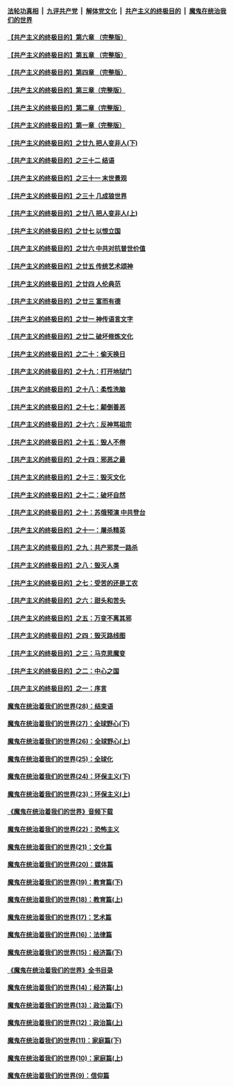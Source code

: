 ####  [法轮功真相](../../../../basic/blob/master/README.md?t=06200431) &nbsp;|&nbsp; [九评共产党](../../../../9ping.md/blob/master/README.md?t=06200431) &nbsp;|&nbsp; [解体党文化](../../../../jtdwh.md/blob/master/README.md?t=06200431)  &nbsp;|&nbsp; [共产主义的终极目的](../../../../gczydzjmd.md/blob/master/README.md?t=06200431) &nbsp;|&nbsp; [魔鬼在统治我们的世界](../../../../mgztzwmdsj.md/blob/master/README.md?t=06200431) 

#### [【共产主义的终极目的】第六章 （完整版）](../pages/nsc422/n11428913.md?t=06200431) 

#### [【共产主义的终极目的】第五章 （完整版）](../pages/nsc422/n11428912.md?t=06200431) 

#### [【共产主义的终极目的】第四章 （完整版）](../pages/nsc422/n11428907.md?t=06200431) 

#### [【共产主义的终极目的】第三章（完整版）](../pages/nsc422/n11428848.md?t=06200431) 

#### [【共产主义的终极目的】第二章（完整版）](../pages/nsc422/n11428831.md?t=06200431) 

#### [【共产主义的终极目的】第一章（完整版）](../pages/nsc422/n11417651.md?t=06200431) 

#### [【共产主义的终极目的】之廿九 把人变非人(下)](../pages/nsc422/n11344140.md?t=06200431) 

#### [【共产主义的终极目的】之三十二 结语](../pages/nsc422/n11360535.md?t=06200431) 

#### [【共产主义的终极目的】之三十一 末世景观](../pages/nsc422/n11351129.md?t=06200431) 

#### [【共产主义的终极目的】之三十 几成狼世界](../pages/nsc422/n11348280.md?t=06200431) 

#### [【共产主义的终极目的】之廿八 把人变非人(上)](../pages/nsc422/n11340492.md?t=06200431) 

#### [【共产主义的终极目的】之廿七 以恨立国](../pages/nsc422/n11336944.md?t=06200431) 

#### [【共产主义的终极目的】之廿六 中共对抗普世价值](../pages/nsc422/n11324785.md?t=06200431) 

#### [【共产主义的终极目的】之廿五 传统艺术颂神](../pages/nsc422/n11296396.md?t=06200431) 

#### [【共产主义的终极目的】之廿四 人伦典范](../pages/nsc422/n11296397.md?t=06200431) 

#### [【共产主义的终极目的】之廿三 富而有德](../pages/nsc422/n11283598.md?t=06200431) 

#### [【共产主义的终极目的】之廿一 神传语言文字](../pages/nsc422/n11263265.md?t=06200431) 

#### [【共产主义的终极目的】之廿二 破坏修炼文化](../pages/nsc422/n11245728.md?t=06200431) 

#### [【共产主义的终极目的】之二十：偷天换日](../pages/nsc422/n11238846.md?t=06200431) 

#### [【共产主义的终极目的】之十九：打开地狱门](../pages/nsc422/n11206376.md?t=06200431) 

#### [【共产主义的终极目的】之十八：柔性洗脑](../pages/nsc422/n11199994.md?t=06200431) 

#### [【共产主义的终极目的】之十七：颠倒善恶](../pages/nsc422/n11179782.md?t=06200431) 

#### [【共产主义的终极目的】之十六：反神骂祖宗](../pages/nsc422/n11166798.md?t=06200431) 

#### [【共产主义的终极目的】之十五：毁人不倦](../pages/nsc422/n11166792.md?t=06200431) 

#### [【共产主义的终极目的】之十四：邪恶之最](../pages/nsc422/n11150249.md?t=06200431) 

#### [【共产主义的终极目的】之十三：毁灭文化](../pages/nsc422/n11135227.md?t=06200431) 

#### [【共产主义的终极目的】之十二：破坏自然](../pages/nsc422/n11135214.md?t=06200431) 

#### [【共产主义的终极目的】之十：苏俄预演 中共登台](../pages/nsc422/n11118424.md?t=06200431) 

#### [【共产主义的终极目的】之十一：屠杀精英](../pages/nsc422/n11118442.md?t=06200431) 

#### [【共产主义的终极目的】之九：共产邪灵一路杀](../pages/nsc422/n11114139.md?t=06200431) 

#### [【共产主义的终极目的】之八：毁灭人类](../pages/nsc422/n11108503.md?t=06200431) 

#### [【共产主义的终极目的】之七：受苦的还是工农](../pages/nsc422/n11101809.md?t=06200431) 

#### [【共产主义的终极目的】之六：甜头和苦头](../pages/nsc422/n11096971.md?t=06200431) 

#### [【共产主义的终极目的】之五：万变不离其邪](../pages/nsc422/n11091285.md?t=06200431) 

#### [【共产主义的终极目的】之四：毁灭路线图](../pages/nsc422/n11086284.md?t=06200431) 

#### [【共产主义的终极目的】之三：马克思魔变](../pages/nsc422/n11061941.md?t=06200431) 

#### [【共产主义的终极目的】之二：中心之国](../pages/nsc422/n11047728.md?t=06200431) 

#### [【共产主义的终极目的】之一：序言](../pages/nsc422/n11086077.md?t=06200431) 

#### [魔鬼在统治着我们的世界(28)：结束语](../pages/nsc422/n10936246.md?t=06200431) 

#### [魔鬼在统治着我们的世界(27)：全球野心(下)](../pages/nsc422/n10928319.md?t=06200431) 

#### [魔鬼在统治着我们的世界(26)：全球野心(上)](../pages/nsc422/n10900318.md?t=06200431) 

#### [魔鬼在统治着我们的世界(25)：全球化](../pages/nsc422/n10788205.md?t=06200431) 

#### [魔鬼在统治着我们的世界(24)：环保主义(下)](../pages/nsc422/n10695307.md?t=06200431) 

#### [魔鬼在统治着我们的世界(23)：环保主义(上)](../pages/nsc422/n10688613.md?t=06200431) 

#### [《魔鬼在统治着我们的世界》音频下载](../pages/nsc422/n10635553.md?t=06200431) 

#### [魔鬼在统治着我们的世界(22)：恐怖主义](../pages/nsc422/n10614727.md?t=06200431) 

#### [魔鬼在统治着我们的世界(21)：文化篇](../pages/nsc422/n10597706.md?t=06200431) 

#### [魔鬼在统治着我们的世界(20)：媒体篇](../pages/nsc422/n10586579.md?t=06200431) 

#### [魔鬼在统治着我们的世界(19)：教育篇(下)](../pages/nsc422/n10564808.md?t=06200431) 

#### [魔鬼在统治着我们的世界(18)：教育篇(上)](../pages/nsc422/n10526970.md?t=06200431) 

#### [魔鬼在统治着我们的世界(17)：艺术篇](../pages/nsc422/n10499093.md?t=06200431) 

#### [魔鬼在统治着我们的世界(16)：法律篇](../pages/nsc422/n10485969.md?t=06200431) 

#### [魔鬼在统治着我们的世界(15)：经济篇(下)](../pages/nsc422/n10469975.md?t=06200431) 

#### [《魔鬼在统治着我们的世界》全书目录](../pages/nsc422/n10464261.md?t=06200431) 

#### [魔鬼在统治着我们的世界(14)：经济篇(上)](../pages/nsc422/n10457370.md?t=06200431) 

#### [魔鬼在统治着我们的世界(13)：政治篇(下)](../pages/nsc422/n10448270.md?t=06200431) 

#### [魔鬼在统治着我们的世界(12)：政治篇(上)](../pages/nsc422/n10444576.md?t=06200431) 

#### [魔鬼在统治着我们的世界(11)：家庭篇(下)](../pages/nsc422/n10440961.md?t=06200431) 

#### [魔鬼在统治着我们的世界(10)：家庭篇(上)](../pages/nsc422/n10435448.md?t=06200431) 

#### [魔鬼在统治着我们的世界(9)：信仰篇](../pages/nsc422/n10432159.md?t=06200431) 

